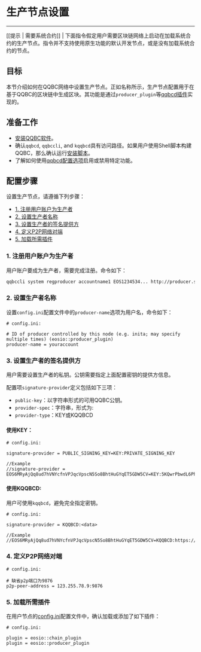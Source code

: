 # 生产节点设置
---

[[提示 | 需要系统合约]]
| 下面指令假定用户需要区块链网络上启动在加载系统合约的生产节点。指令并不支持使用原生功能的默认开发节点，或是没有加载系统合约的节点。

## 目标

本节介绍如何在QQBC网络中设置生产节点。正如名称所示，生产节点配置用于在基于QQBC的区块链中生成区块。其功能是通过`producer_plugin`等[qqbcd插件](../../03_plugins/index.md)实现的。


## 准备工作

* [安装QQBC软件](../../../00_install/index.md)。
* 确认`qqbcd`, `qqbccli`, and `kqqbcd`具有访问路径。如果用户使用Shell脚本构建QQBC，那么确认运行[安装脚本](../../../00_install/01_build-from-source/01_shell-scripts/03_install-qqbc-binaries.md)。
* 了解如何使用[qqbcd配置选项](../../02_usage/00_qqbcd-options.md)启用或禁用特定功能。

## 配置步骤

设置生产节点，请遵循下列步骤：

  - [1. 注册用户账户为生产者](#1-register-your-account-as-a-producer)
  - [2. 设置生产者名称](#2-set-producer-name)
  - [3. 设置生产者的签名提供方](#3-set-the-producers-signature-provider)
  - [4. 定义P2P网络对端](#4-define-a-peers-list)
  - [5. 加载所需插件](#5-load-the-required-plugins)

<span id="1-register-your-account-as-a-producer"></span>
### 1. 注册用户账户为生产者

用户账户要成为生产者，需要完成注册。命令如下：


```sh
qqbccli system regproducer accountname1 EOS1234534... http://producer.site Antarctica
```

<span id="2-set-producer-name"></span>
### 2. 设置生产者名称

设置`config.ini`配置文件中的`producer-name`选项为用户名，命令如下：

```console
# config.ini:

# ID of producer controlled by this node (e.g. inita; may specify multiple times) (eosio::producer_plugin)
producer-name = youraccount
```

<span id="3-set-the-producers-signature-provider"></span>
### 3. 设置生产者的签名提供方

用户需要设置生产者的私钥。公钥需要指定上面配置密钥的提供方信息。

配置项`signature-provider`定义包括如下三项：
* `public-key`：以字符串形式的可用QQBC公钥。
* `provider-spec`：字符串，形式为<provider-type>:<data>
* `provider-type`：KEY或KQQBCD


#### 使用KEY：

```console
# config.ini:

signature-provider = PUBLIC_SIGNING_KEY=KEY:PRIVATE_SIGNING_KEY

//Example
//signature-provider = EOS6MRyAjQq8ud7hVNYcfnVPJqcVpscN5So8BhtHuGYqET5GDW5CV=KEY:5KQwrPbwdL6PhXujxW37FSSQZ1JiwsST4cqQzDeyXtP79zkvFD3
```

#### 使用KQQBCD:

用户可使用`kqqbcd`，避免完全指定密钥。

```console
# config.ini:

signature-provider = KQQBCD:<data>   

//Example
//EOS6MRyAjQq8ud7hVNYcfnVPJqcVpscN5So8BhtHuGYqET5GDW5CV=KQQBCD:https://127.0.0.1:88888
```

<span id="4-define-a-peers-list"></span>
### 4. 定义P2P网络对端

```console
# config.ini:

# 缺省p2p端口为9876
p2p-peer-address = 123.255.78.9:9876
```

<span id="5-load-the-required-plugins"></span>
### 5. 加载所需插件

在用户节点的[config.ini](../index.md)配置文件中，确认加载或添加了如下插件：

```console
# config.ini:

plugin = eosio::chain_plugin
plugin = eosio::producer_plugin
```
